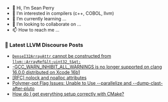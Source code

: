 - 👋 Hi, I’m Sean Perry
- 👀 I’m interested in compilers (c++, COBOL, llvm)
- 🌱 I’m currently learning ...
- 💞️ I’m looking to collaborate on ...
- 📫 How to reach me ...

<!---
s66perry/s66perry is a ✨ special ✨ repository because its `README.md` (this file) appears on your GitHub profile.
You can click the Preview link to take a look at your changes.
--->
### 📕 Latest LLVM Discourse Posts

<!-- DISCOURSE-LLVM:START -->
- [`DenseI32ArrayAttr` cannot be constructed from `llvm::ArrayRef&lt;uint32_t&gt;`](https://discourse.llvm.org/t/densei32arrayattr-cannot-be-constructed-from-llvm-arrayref-uint32-t/79532#post_1)
- [-GCC_WARN_INHIBIT_ALL_WARNINGS is no longer supported on clang 16.0.0 distributed on Xcode 16b1](https://discourse.llvm.org/t/gcc-warn-inhibit-all-warnings-is-no-longer-supported-on-clang-16-0-0-distributed-on-xcode-16b1/79531#post_1)
- [[RFC] nolock and noalloc attributes](https://discourse.llvm.org/t/rfc-nolock-and-noalloc-attributes/76837?page=5#post_93)
- [Polymer-opt Flag Issues: Unable to Use --parallelize and --dump-clast-after-pluto](https://discourse.llvm.org/t/polymer-opt-flag-issues-unable-to-use-parallelize-and-dump-clast-after-pluto/79530#post_1)
- [How do I get everything setup correctly with CMake?](https://discourse.llvm.org/t/how-do-i-get-everything-setup-correctly-with-cmake/79484#post_11)
<!-- DISCOURSE-LLVM:END -->
